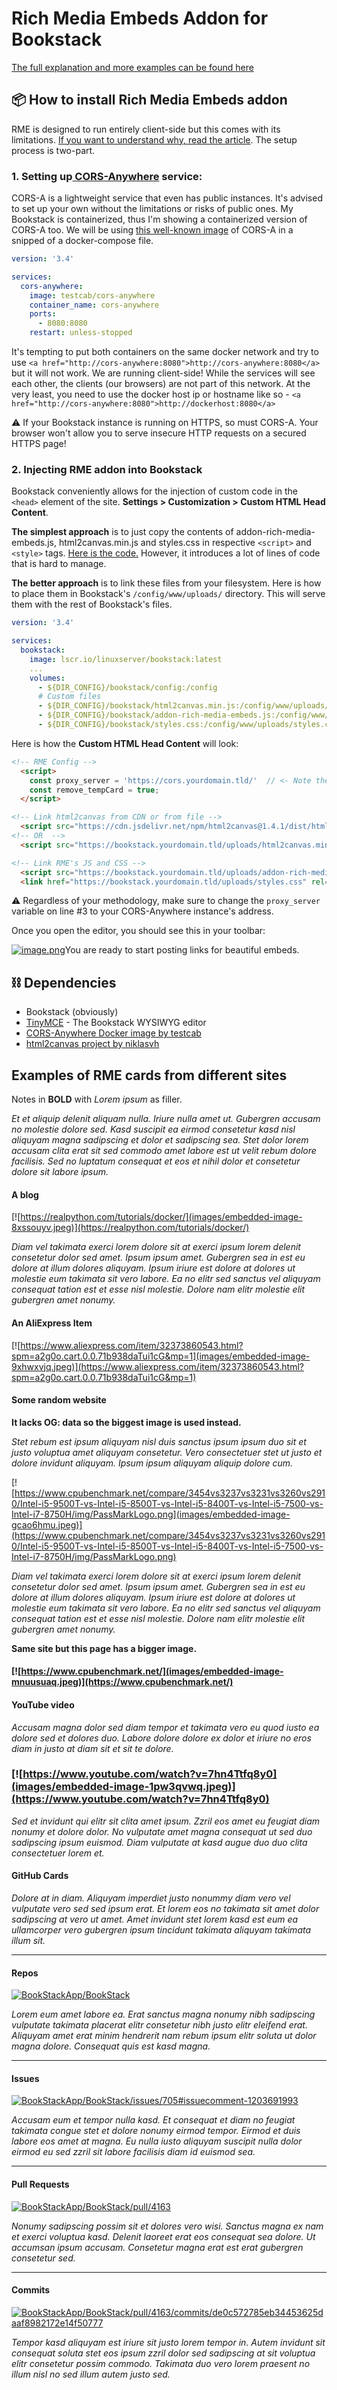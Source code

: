 # Rich Media Embeds Addon for Bookstack

[The full explanation and more examples can be found here](https://tenekev.art/posts/introducing-rich-media-embeds-addon-for-bookstack/)

## 📦 How to install Rich Media Embeds addon

RME is designed to run entirely client-side but this comes with its limitations. [If you want to understand why, read the article](https://tenekev.art/posts/introducing-rich-media-embeds-addon-for-bookstack/). The setup process is two-part.

### 1. Setting up[ CORS-Anywhere](https://github.com/Rob--W/cors-anywhere) service:

CORS-A is a lightweight service that even has public instances. It's advised to set up your own without the limitations or risks of public ones. My Bookstack is containerized, thus I'm showing a containerized version of CORS-A too. We will be using [this well-known image](https://hub.docker.com/r/testcab/cors-anywhere) of CORS-A in a snipped of a docker-compose file.

```yaml
version: '3.4'

services:
  cors-anywhere:
    image: testcab/cors-anywhere
    container_name: cors-anywhere
    ports:
      - 8080:8080
    restart: unless-stopped
```

It's tempting to put both containers on the same docker network and try to use `<a href="http://cors-anywhere:8080">http://cors-anywhere:8080</a>` but it will not work. We are running client-side! While the services will see each other, the clients (our browsers) are not part of this network. At the very least, you need to use the docker host ip or hostname like so - `<a href="http://cors-anywhere:8080">http://dockerhost:8080</a>`

⚠️ If your Bookstack instance is running on HTTPS, so must CORS-A. Your browser won't allow you to serve insecure HTTP requests on a secured HTTPS page!

### 2. Injecting RME addon into Bookstack

Bookstack conveniently allows for the injection of custom code in the `<head>` element of the site. **Settings &gt; Customization &gt; Custom HTML Head Content**.

**The simplest approach** is to just copy the contents of addon-rich-media-embeds.js, html2canvas.min.js and styles.css in respective `<script>` and `<style>` tags. 
[Here is the code.](head-simple.html)
However, it introduces a lot of lines of code that is hard to manage.

**The better approach** is to link these files from your filesystem. Here is how to place them in Bookstack's `/config/www/uploads/` directory. This will serve them with the rest of Bookstack's files.

```yaml
version: '3.4'

services: 
  bookstack:
    image: lscr.io/linuxserver/bookstack:latest
    ...
    volumes:
      - ${DIR_CONFIG}/bookstack/config:/config
      # Custom files
      - ${DIR_CONFIG}/bookstack/html2canvas.min.js:/config/www/uploads/html2canvas.min.js
      - ${DIR_CONFIG}/bookstack/addon-rich-media-embeds.js:/config/www/uploads/addon-rich-media-embeds.js
      - ${DIR_CONFIG}/bookstack/styles.css:/config/www/uploads/styles.css
```

Here is how the **Custom HTML Head Content** will look:

```html
<!-- RME Config -->
  <script>
    const proxy_server = 'https://cors.yourdomain.tld/'  // <- Note the trailing slash /
    const remove_tempCard = true;
  </script>

<!-- Link html2canvas from CDN or from file -->
  <script src="https://cdn.jsdelivr.net/npm/html2canvas@1.4.1/dist/html2canvas.min.js"></script>
<!-- OR  -->
  <script src="https://bookstack.yourdomain.tld/uploads/html2canvas.min.js"></script>

<!-- Link RME's JS and CSS -->
  <script src="https://bookstack.yourdomain.tld/uploads/addon-rich-media-embeds.js"></script>
  <link href="https://bookstack.yourdomain.tld/uploads/styles.css" rel="stylesheet"/>
```

⚠️ Regardless of your methodology, make sure to change the `proxy_server` variable on line #3 to your CORS-Anywhere instance's address.

Once you open the editor, you should see this in your toolbar:

[![image.png](images/image.png)](images/image.png)You are ready to start posting links for beautiful embeds.

## ⛓️ Dependencies

- Bookstack (obviously)
- [TinyMCE](https://www.tiny.cloud/) - The Bookstack WYSIWYG editor
- [CORS-Anywhere Docker image by testcab](https://github.com/testcab/docker-cors-anywhere)
- [html2canvas project by niklasvh](https://github.com/niklasvh/html2canvas)

## Examples of RME cards from different sites

Notes in **BOLD** with *Lorem ipsum* as filler.

*Et et aliquip delenit aliquam nulla. Iriure nulla amet ut. Gubergren accusam no molestie dolore sed. Kasd suscipit ea eirmod consetetur kasd nisl aliquyam magna sadipscing et dolor et sadipscing sea. Stet dolor lorem accusam clita erat sit sed commodo amet labore est ut velit rebum dolore facilisis. Sed no luptatum consequat et eos et nihil dolor et consetetur dolore sit labore ipsum.*

#### A blog  

[![https://realpython.com/tutorials/docker/](images/embedded-image-8xssouyv.jpeg)](https://realpython.com/tutorials/docker/)

*Diam vel takimata exerci lorem dolore sit at exerci ipsum lorem delenit consetetur dolor sed amet. Ipsum ipsum amet. Gubergren sea in est eu dolore at illum dolores aliquyam. Ipsum iriure est dolore at dolores ut molestie eum takimata sit vero labore. Ea no elitr sed sanctus vel aliquyam consequat tation est et esse nisl molestie. Dolore nam elitr molestie elit gubergren amet nonumy.*

#### An AliExpress Item
[![https://www.aliexpress.com/item/32373860543.html?spm=a2g0o.cart.0.0.71b938daTui1cG&mp=1](images/embedded-image-9xhwxvjq.jpeg)](https://www.aliexpress.com/item/32373860543.html?spm=a2g0o.cart.0.0.71b938daTui1cG&mp=1)


#### Some random website

**It lacks OG: data so the biggest image is used instead.**

*Stet rebum est ipsum aliquyam nisl duis sanctus ipsum ipsum duo sit et justo voluptua amet aliquyam consetetur. Vero consectetuer stet ut justo et dolore invidunt aliquyam. Ipsum ipsum aliquyam aliquip dolore cum.*

[![https://www.cpubenchmark.net/compare/3454vs3237vs3231vs3260vs2910/Intel-i5-9500T-vs-Intel-i5-8500T-vs-Intel-i5-8400T-vs-Intel-i5-7500-vs-Intel-i7-8750H/img/PassMarkLogo.png](images/embedded-image-gcao6hmu.jpeg)](https://www.cpubenchmark.net/compare/3454vs3237vs3231vs3260vs2910/Intel-i5-9500T-vs-Intel-i5-8500T-vs-Intel-i5-8400T-vs-Intel-i5-7500-vs-Intel-i7-8750H/img/PassMarkLogo.png)

*Diam vel takimata exerci lorem dolore sit at exerci ipsum lorem delenit consetetur dolor sed amet. Ipsum ipsum amet. Gubergren sea in est eu dolore at illum dolores aliquyam. Ipsum iriure est dolore at dolores ut molestie eum takimata sit vero labore. Ea no elitr sed sanctus vel aliquyam consequat tation est et esse nisl molestie. Dolore nam elitr molestie elit gubergren amet nonumy.*

**Same site but this page has a bigger image.**

#### [![https://www.cpubenchmark.net/](images/embedded-image-mnuusuaq.jpeg)](https://www.cpubenchmark.net/)

#### YouTube video

*Accusam magna dolor sed diam tempor et takimata vero eu quod iusto ea dolore sed et dolores duo. Labore dolore dolore ex dolor et iriure no eros diam in justo at diam sit et sit te dolore.*

### [![https://www.youtube.com/watch?v=7hn4Ttfq8y0](images/embedded-image-1pw3qvwq.jpeg)](https://www.youtube.com/watch?v=7hn4Ttfq8y0)

*Sed et invidunt qui elitr sit clita amet ipsum. Zzril eos amet eu feugiat diam nonumy et dolore dolor. No vulputate amet magna consequat ut sed duo sadipscing ipsum euismod. Diam vulputate at kasd augue duo duo clita consectetuer lorem et.*

#### GitHub Cards

*Dolore at in diam. Aliquyam imperdiet justo nonummy diam vero vel vulputate vero sed sed ipsum erat. Et lorem eos no takimata sit amet dolor sadipscing at vero ut amet. Amet invidunt stet lorem kasd est eum ea ullamcorper vero gubergren ipsum tincidunt takimata aliquyam takimata illum sit.*

---

#### Repos

[![BookStackApp/BookStack](images/embedded-image-s0ksiwx8.png)](https://github.com/BookStackApp/BookStack)

*Lorem eum amet labore ea. Erat sanctus magna nonumy nibh sadipscing vulputate takimata placerat elitr consetetur nibh justo elitr eleifend erat. Aliquyam amet erat minim hendrerit nam rebum ipsum elitr soluta ut dolor magna dolore. Consequat quis est kasd magna.*

---

#### Issues

[![BookStackApp/BookStack/issues/705#issuecomment-1203691993](images/embedded-image-kbuunfir.png)](https://github.com/BookStackApp/BookStack/issues/705#issuecomment-1203691993)

*Accusam eum et tempor nulla kasd. Et consequat et diam no feugiat takimata congue stet et dolore nonumy eirmod tempor. Eirmod et duis labore eos amet at magna. Eu nulla iusto aliquyam suscipit nulla dolor eirmod eu sed zzril sit labore facilisis diam id euismod sea.*

---

#### Pull Requests

[![BookStackApp/BookStack/pull/4163](images/embedded-image-mg6jcn3h.png)](https://github.com/BookStackApp/BookStack/pull/4163)

*Nonumy sadipscing possim sit et dolores vero wisi. Sanctus magna ex nam et exerci voluptua kasd. Delenit laoreet erat eos consequat sea dolore. Ut accumsan ipsum accusam. Consetetur magna erat est erat gubergren consetetur sed.*

---

#### Commits

[![BookStackApp/BookStack/pull/4163/commits/de0c572785eb34453625daaf8982172e14f50777](images/embedded-image-wilnqfe0.png)](https://github.com/BookStackApp/BookStack/pull/4163/commits/de0c572785eb34453625daaf8982172e14f50777)

*Tempor kasd aliquyam est iriure sit justo lorem tempor in. Autem invidunt sit consequat soluta stet eos ipsum zzril dolor sed sadipscing at sit voluptua elitr consetetur possim commodo. Takimata duo vero lorem praesent no illum nisl no sed illum autem justo sed.*